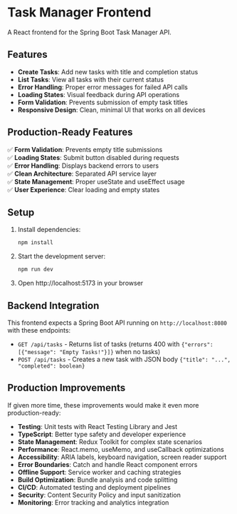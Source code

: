 # Task Manager Frontend

A React frontend for the Spring Boot Task Manager API.

## Features

- **Create Tasks**: Add new tasks with title and completion status
- **List Tasks**: View all tasks with their current status
- **Error Handling**: Proper error messages for failed API calls
- **Loading States**: Visual feedback during API operations
- **Form Validation**: Prevents submission of empty task titles
- **Responsive Design**: Clean, minimal UI that works on all devices

## Production-Ready Features

✅ **Form Validation**: Prevents empty title submissions  
✅ **Loading States**: Submit button disabled during requests  
✅ **Error Handling**: Displays backend errors to users  
✅ **Clean Architecture**: Separated API service layer  
✅ **State Management**: Proper useState and useEffect usage  
✅ **User Experience**: Clear loading and empty states  

## Setup

1. Install dependencies:
   ```bash
   npm install
   ```

2. Start the development server:
   ```bash
   npm run dev
   ```

3. Open http://localhost:5173 in your browser

## Backend Integration

This frontend expects a Spring Boot API running on `http://localhost:8080` with these endpoints:

- `GET /api/tasks` - Returns list of tasks (returns 400 with `{"errors": [{"message": "Empty Tasks!"}]}` when no tasks)
- `POST /api/tasks` - Creates a new task with JSON body `{"title": "...", "completed": boolean}`

## Production Improvements

If given more time, these improvements would make it even more production-ready:

- **Testing**: Unit tests with React Testing Library and Jest
- **TypeScript**: Better type safety and developer experience  
- **State Management**: Redux Toolkit for complex state scenarios
- **Performance**: React.memo, useMemo, and useCallback optimizations
- **Accessibility**: ARIA labels, keyboard navigation, screen reader support
- **Error Boundaries**: Catch and handle React component errors
- **Offline Support**: Service worker and caching strategies
- **Build Optimization**: Bundle analysis and code splitting
- **CI/CD**: Automated testing and deployment pipelines
- **Security**: Content Security Policy and input sanitization
- **Monitoring**: Error tracking and analytics integration